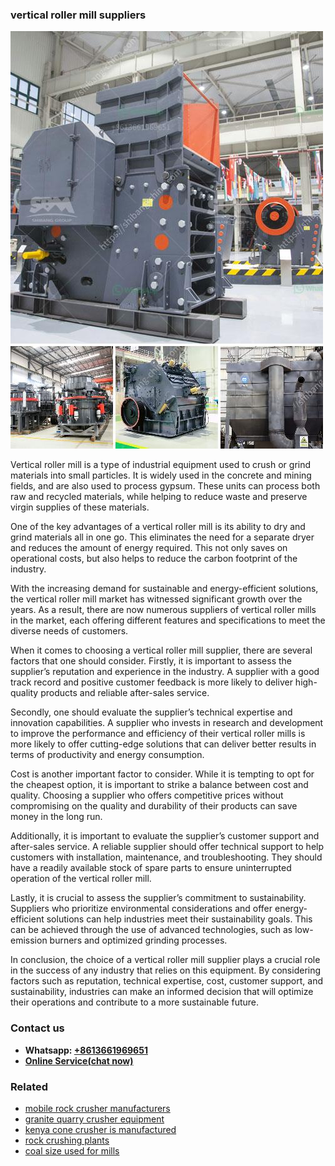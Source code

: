 <h3>vertical roller mill suppliers</h3><img src='1708332359.jpg' alt=''><p>Vertical roller mill is a type of industrial equipment used to crush or grind materials into small particles. It is widely used in the concrete and mining fields, and are also used to process gypsum. These units can process both raw and recycled materials, while helping to reduce waste and preserve virgin supplies of these materials.</p><p>One of the key advantages of a vertical roller mill is its ability to dry and grind materials all in one go. This eliminates the need for a separate dryer and reduces the amount of energy required. This not only saves on operational costs, but also helps to reduce the carbon footprint of the industry.</p><p>With the increasing demand for sustainable and energy-efficient solutions, the vertical roller mill market has witnessed significant growth over the years. As a result, there are now numerous suppliers of vertical roller mills in the market, each offering different features and specifications to meet the diverse needs of customers.</p><p>When it comes to choosing a vertical roller mill supplier, there are several factors that one should consider. Firstly, it is important to assess the supplier’s reputation and experience in the industry. A supplier with a good track record and positive customer feedback is more likely to deliver high-quality products and reliable after-sales service.</p><p>Secondly, one should evaluate the supplier’s technical expertise and innovation capabilities. A supplier who invests in research and development to improve the performance and efficiency of their vertical roller mills is more likely to offer cutting-edge solutions that can deliver better results in terms of productivity and energy consumption.</p><p>Cost is another important factor to consider. While it is tempting to opt for the cheapest option, it is important to strike a balance between cost and quality. Choosing a supplier who offers competitive prices without compromising on the quality and durability of their products can save money in the long run.</p><p>Additionally, it is important to evaluate the supplier’s customer support and after-sales service. A reliable supplier should offer technical support to help customers with installation, maintenance, and troubleshooting. They should have a readily available stock of spare parts to ensure uninterrupted operation of the vertical roller mill.</p><p>Lastly, it is crucial to assess the supplier’s commitment to sustainability. Suppliers who prioritize environmental considerations and offer energy-efficient solutions can help industries meet their sustainability goals. This can be achieved through the use of advanced technologies, such as low-emission burners and optimized grinding processes.</p><p>In conclusion, the choice of a vertical roller mill supplier plays a crucial role in the success of any industry that relies on this equipment. By considering factors such as reputation, technical expertise, cost, customer support, and sustainability, industries can make an informed decision that will optimize their operations and contribute to a more sustainable future.</p><h3>Contact us</h3><ul><li><strong>Whatsapp:&nbsp;<a href="https://wa.me/8613661969651">+8613661969651</a></strong></li><li><a href="https://swt.shibang-china.com/?git&amp;zhl&amp;vertical roller mill suppliers"><strong>Online Service(chat now)</strong></a></li></ul><h3>Related</h3><ul><li><a href='mobile rock crusher manufacturers.md'>mobile rock crusher manufacturers</a></li><li><a href='granite quarry crusher equipment.md'>granite quarry crusher equipment</a></li><li><a href='kenya cone crusher is manufactured.md'>kenya cone crusher is manufactured</a></li><li><a href='rock crushing plants.md'>rock crushing plants</a></li><li><a href='coal size used for mills.md'>coal size used for mills</a></li></ul>